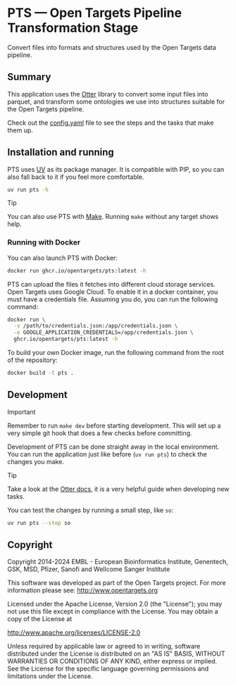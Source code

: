# PTS — Open Targets Pipeline Transformation Stage

Convert files into formats and structures used by the Open Targets data pipeline.


## Summary

This application uses the [Otter](http://github.com/opentargets/otter) library to
convert some input files into parquet, and transform some ontologies we use into
structures suitable for the Open Targets pipeline.

Check out the [config.yaml](config.yaml) file to see the steps and the tasks that
make them up.


## Installation and running

PTS uses [UV](https://docs.astral.sh/uv/) as its package manager. It is compatible
with PIP, so you can also fall back to it if you feel more comfortable.


```bash
uv run pts -h
```

> [!TIP]
> You can also use PTS with [Make](https://www.gnu.org/software/make/). Running
> `make` without any target shows help.


### Running with Docker

You can also launch PTS with Docker:
```bash
docker run ghcr.io/opentargets/pts:latest -h
```

PTS can upload the files it fetches into different cloud storage services. Open
Targets uses Google Cloud. To enable it in a docker container, you must have a
credentials file. Assuming you do, you can run the following command:

```bash
docker run \
  -v /path/to/credentials.json:/app/credentials.json \
  -e GOOGLE_APPLICATION_CREDENTIALS=/app/credentials.json \
  ghcr.io/opentargets/pts:latest -h
```

To build your own Docker image, run the following command from the root of the
repository:

```bash
docker build -t pts .
```


## Development

> [!IMPORTANT]
> Remember to run `make dev` before starting development. This will set up a very
> simple git hook that does a few checks before committing.

Development of PTS can be done straight away in the local environment. You can run
the application just like before (`uv run pts`) to check the changes you make.

> [!TIP]
> Take a look at the [Otter docs](https://opentargets.github.io/otter), it is a
> very helpful guide when developing new tasks.

You can test the changes by running a small step, like `so`:

```bash
uv run pts --step so
```


## Copyright

Copyright 2014-2024 EMBL - European Bioinformatics Institute, Genentech, GSK,
MSD, Pfizer, Sanofi and Wellcome Sanger Institute

This software was developed as part of the Open Targets project. For more
information please see: http://www.opentargets.org

Licensed under the Apache License, Version 2.0 (the "License"); you may not use
this file except in compliance with the License. You may obtain a copy of the
License at

http://www.apache.org/licenses/LICENSE-2.0

Unless required by applicable law or agreed to in writing, software
distributed under the License is distributed on an "AS IS" BASIS,
WITHOUT WARRANTIES OR CONDITIONS OF ANY KIND, either express or implied.
See the License for the specific language governing permissions and
limitations under the License.
